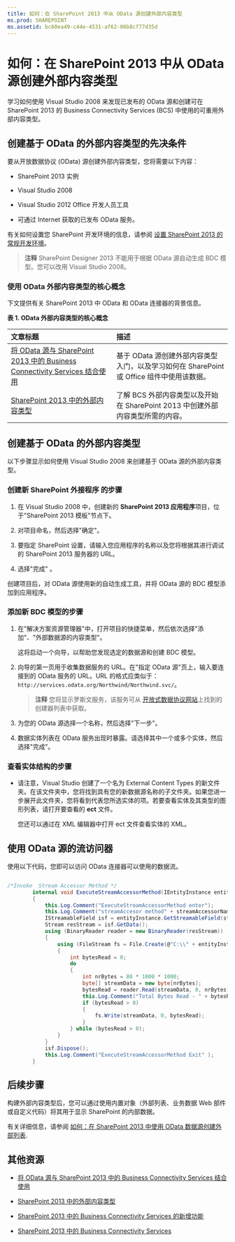 ```yaml
---
title: 如何：在 SharePoint 2013 中从 OData 源创建外部内容类型
ms.prod: SHAREPOINT
ms.assetid: bc60ea49-c44e-4531-af62-06b8cf77d35d
---
```



# 如何：在 SharePoint 2013 中从 OData 源创建外部内容类型
学习如何使用 Visual Studio 2008 来发现已发布的 OData 源和创建可在 SharePoint 2013 的 Business Connectivity Services (BCS) 中使用的可重用外部内容类型。
## 创建基于 OData 的外部内容类型的先决条件
<a name="bkmk_Prerequisites"> </a>

要从开放数据协议 (OData) 源创建外部内容类型，您将需要以下内容：
  
    
    

- SharePoint 2013 实例
    
  
- Visual Studio 2008
    
  
- Visual Studio 2012 Office 开发人员工具
    
  
- 可通过 Internet 获取的已发布 OData 服务。
    
  
有关如何设置您 SharePoint 开发环境的信息，请参阅 [设置 SharePoint 2013 的常规开发环境](set-up-a-general-development-environment-for-sharepoint-2013.md)。
  
    
    

> **注释**
> SharePoint Designer 2013 不能用于根据 OData 源自动生成 BDC 模型。您可以改用 Visual Studio 2008。 
  
    
    


### 使用 OData 外部内容类型的核心概念

下文提供有关 SharePoint 2013 中 OData 和 OData 连接器的背景信息。
  
    
    

**表 1. OData 外部内容类型的核心概念**


|**文章标题**|**描述**|
|:-----|:-----|
| [将 OData 源与 SharePoint 2013 中的 Business Connectivity Services 结合使用](using-odata-sources-with-business-connectivity-services-in-sharepoint-2013.md) <br/> |基于 OData 源创建外部内容类型入门，以及学习如何在 SharePoint 或 Office 组件中使用该数据。  <br/> |
| [SharePoint 2013 中的外部内容类型](external-content-types-in-sharepoint-2013.md) <br/> |了解 BCS 外部内容类型以及开始在 SharePoint 2013 中创建外部内容类型所需的内容。  <br/> |
   

## 创建基于 OData 的外部内容类型
<a name="bkmk_CreatingODataECT"> </a>

以下步骤显示如何使用 Visual Studio 2008 来创建基于 OData 源的外部内容类型。
  
    
    

### 创建新 SharePoint 外接程序 的步骤


1. 在 Visual Studio 2008 中，创建新的 **SharePoint 2013 应用程序**项目，位于"SharePoint 2013 模板"节点下。
    
  
2. 对项目命名，然后选择"确定"。
    
  
3. 要指定 SharePoint 设置，请输入您应用程序的名称以及您将根据其进行调试的 SharePoint 2013 服务器的 URL。
    
  
4. 选择"完成" 。
    
  
创建项目后，对 OData 源使用新的自动生成工具，并将 OData 源的 BDC 模型添加到应用程序。
  
    
    

### 添加新 BDC 模型的步骤


1. 在"解决方案资源管理器"中，打开项目的快捷菜单，然后依次选择"添加"、"外部数据源的内容类型"。
    
    这将启动一个向导，以帮助您发现选定的数据源和创建 BDC 模型。
    
  
2. 向导的第一页用于收集数据服务的 URL。在"指定 OData 源"页上，输入要连接到的 OData 服务的 URL。URL 的格式应类似于： `http://services.odata.org/Northwind/Northwind.svc/`。
    
    > **注释**
      > 您将显示罗斯文服务，该服务可从 [开放式数据协议网站](http://www.odata.org/ecosystem#liveservices)上找到的创建器列表中获取。 
3. 为您的 OData 源选择一个名称，然后选择"下一步"。
    
  
4. 数据实体列表在 OData 服务出现时暴露。请选择其中一个或多个实体，然后选择"完成"。
    
  

### 查看实体结构的步骤


- 请注意，Visual Studio 创建了一个名为 External Content Types 的新文件夹。在该文件夹中，您将找到具有您的新数据源名称的子文件夹。如果您进一步展开此文件夹，您将看到代表您所选实体的项。若要查看实体及其类型的图形列表，请打开要查看的 **ect** 文件。
    
    您还可以通过在 XML 编辑器中打开 ect 文件查看实体的 XML。
    
  

## 使用 OData 源的流访问器
<a name="bkmk_UseStreamAccessor"> </a>

使用以下代码，您即可以访问 OData 连接器可以使用的数据流。
  
    
    

```cs

/*Invoke  Stream Accessor Method */
        internal void ExecuteStreamAccessorMethod(IEntityInstance entityInstance, string streamAccessorName)
        {
            this.Log.Comment("ExecuteStreamAccessorMethod enter");
            this.Log.Comment("streamAccesor method" + streamAccessorName);
            IStreamableField isf = entityInstance.GetStreamableField(streamAccessorName);
            Stream resStream = isf.GetData();
            using (BinaryReader reader = new BinaryReader(resStream))
            {
                using (FileStream fs = File.Create(@"C:\\" + entityInstance.GetIdentity().GetIdentifierValues()[0] + ".jpg"))
                {
                    int bytesRead = 0;
                    do
                    {
                        int nrBytes = 80 * 1000 * 1000;
                        byte[] streamData = new byte[nrBytes];
                        bytesRead = reader.Read(streamData, 0, nrBytes);
                        this.Log.Comment("Total Bytes Read - " + bytesRead);
                        if (bytesRead > 0)
                        {
                            fs.Write(streamData, 0, bytesRead);
                        }
                    } while (bytesRead > 0);
                }
            }
            isf.Dispose();
            this.Log.Comment("ExecuteStreamAccessorMethod Exit" );
        }
```


## 后续步骤
<a name="bkmk_Next"> </a>

构建外部内容类型后，您可以通过使用内置对象（外部列表、业务数据 Web 部件或自定义代码）将其用于显示 SharePoint 的内部数据。
  
    
    
有关详细信息，请参阅 [如何：在 SharePoint 2013 中使用 OData 数据源创建外部列表](how-to-create-an-external-list-using-an-odata-data-source-in-sharepoint-2013.md).
  
    
    

## 其他资源
<a name="bkmk_Addres"> </a>


-  [将 OData 源与 SharePoint 2013 中的 Business Connectivity Services 结合使用](using-odata-sources-with-business-connectivity-services-in-sharepoint-2013.md)
    
  
-  [SharePoint 2013 中的外部内容类型](external-content-types-in-sharepoint-2013.md)
    
  
-  [SharePoint 2013 中的 Business Connectivity Services 的新增功能](what-s-new-in-business-connectivity-services-in-sharepoint-2013.md)
    
  
-  [SharePoint 2013 中的 Business Connectivity Services](business-connectivity-services-in-sharepoint-2013.md)
    
  

